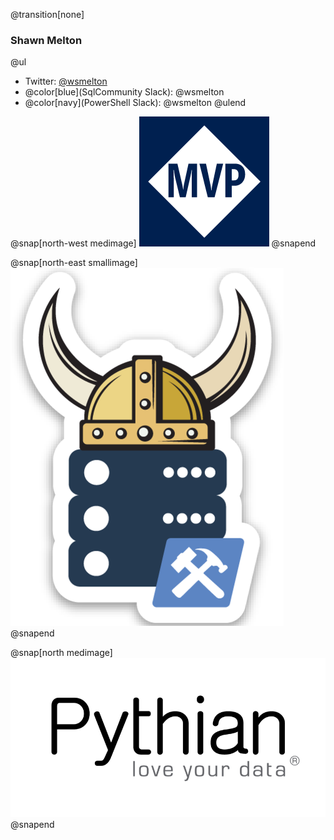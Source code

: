 @transition[none]
### Shawn Melton

@ul
- Twitter: [@wsmelton](https://twitter.com/wsmelton)
- @color[blue](SqlCommunity Slack): @wsmelton
- @color[navy](PowerShell Slack): @wsmelton
@ulend

@snap[north-west medimage]
![mvp-logo](images/mvp_blue_avatar.png)
@snapend

@snap[north-east smallimage]
![dbatools-thor](images/dbatools_thor.png)
@snapend

@snap[north medimage]
![pythian-logo](images/pythian_black.png)
@snapend
